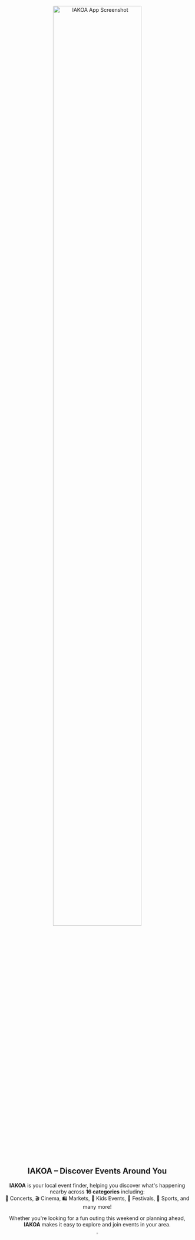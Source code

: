 <p align="center">
  <img src="https://i.ibb.co/39NpbqsR/Capture-d-e-cran-2025-04-30-a-15-27-05.png" alt="IAKOA App Screenshot" style="border-radius: 35px; width: 80%; max-width: 300px;">
</p>

<div style="text-align: center;">

  <h2>IAKOA – Discover Events Around You</h2>

  <p><strong>IAKOA</strong> is your local event finder, helping you discover what's happening nearby across <strong>16 categories</strong> including:<br>
  🎵 Concerts, 🎬 Cinema, 🛍️ Markets, 🧸 Kids Events, 🎡 Festivals, 🏅 Sports, and many more!</p>

  <p>Whether you're looking for a fun outing this weekend or planning ahead, <strong>IAKOA</strong> makes it easy to explore and join events in your area.</p>
    <img src="/HolbertonSchool/iakoa/doc/logo-iakoa.png" style="width: 2%"></img>
</div>

